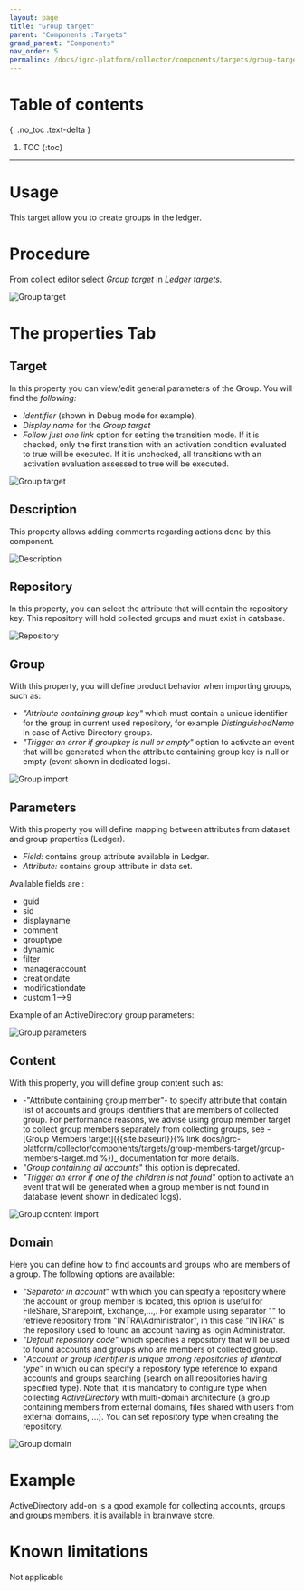 ```yaml
---
layout: page
title: "Group target"
parent: "Components :Targets"
grand_parent: "Components"
nav_order: 5
permalink: /docs/igrc-platform/collector/components/targets/group-target/
---
```


# Table of contents
{: .no_toc .text-delta }

1. TOC
{:toc}
---

# Usage

This target allow you to create groups in the ledger.

# Procedure

From collect editor select _Group target_ in _Ledger targets._  

![Group target]({{site.baseurl}}/docs/igrc-platform/collector/components/targets/group-target/images/2016-07-07_16_36_19-iGRC_Properties.png "Group target")

# The properties Tab

## Target

In this property you can view/edit general parameters of the Group. You will find the _following:_

- _Identifier_ (shown in Debug mode for example),
- _Display name_ for the _Group target_
- _Follow just one link_ option for setting the transition mode. If it is checked, only the first transition with an activation condition evaluated to true will be executed. If it is unchecked, all transitions with an activation evaluation assessed to true will be executed.

![Group target]({{site.baseurl}}/docs/igrc-platform/collector/components/targets/group-target/images/2016-07-07_16_38_15-iGRC_Properties.png "Group target")

## Description

This property allows adding comments regarding actions done by this component.

![Description]({{site.baseurl}}/docs/igrc-platform/collector/components/targets/group-target/images/2016-07-07_16_38_35-iGRC_Properties.png "Description")

## Repository

In this property, you can select the attribute that will contain the repository key. This repository will hold collected groups and must exist in database.

![Repository]({{site.baseurl}}/docs/igrc-platform/collector/components/targets/group-target/images/2016-07-07_16_38_58-iGRC_Properties.png "Repository")

## Group

With this property, you will define product behavior when importing groups, such as:   

- _"Attribute containing group key"_ which must contain a unique identifier for the group in current used repository, for example _DistinguishedName_ in case of Active Directory groups.
- _"Trigger an error if groupkey is null or empty"_ option to activate an event that will be generated when the attribute containing group key is null or empty (event shown in dedicated logs).

![Group import]({{site.baseurl}}/docs/igrc-platform/collector/components/targets/group-target/images/group_pro_group.png "Group import")

## Parameters

With this property you will define mapping between attributes from dataset and group properties (Ledger).

- _Field:_ contains group attribute available in Ledger.
- _Attribute:_ contains group attribute in data set.

Available fields are :   

- guid
- sid
- displayname
- comment
- grouptype
- dynamic
- filter
- manageraccount
- creationdate
- modificationdate
- custom 1--\>9

Example of an ActiveDirectory group parameters:  

![Group parameters]({{site.baseurl}}/docs/igrc-platform/collector/components/targets/group-target/images/group_pro_params.png "Group parameters")

## Content

With this property, you will define group content such as:   

- -"Attribute containing group member"- to specify attribute that contain list of accounts and groups identifiers that are members of collected group. For performance reasons, we advise using group member target to collect group members separately from collecting groups, see -[Group Members target]({{site.baseurl}}{% link docs/igrc-platform/collector/components/targets/group-members-target/group-members-target.md %})_ documentation for more details.
- "_Group containing all accounts_" this option is deprecated.
- _"Trigger an error if one of the children is not found"_ option to activate an event that will be generated when a group member is not found in database (event shown in dedicated logs).

![Group content import]({{site.baseurl}}/docs/igrc-platform/collector/components/targets/group-target/images/group_pro_contetnt.png "Group content import")

## Domain

Here you can define how to find accounts and groups who are members of a group. The following options are available:

- "_Separator in account_" with which you can specify a repository where the account or group member is located, this option is useful for FileShare, Sharepoint, Exchange,...,. For example using separator "\"  to retrieve repository from "INTRA\Administrator", in this case "INTRA" is the repository used to found an account having as login Administrator.
- "_Default repository code_" which specifies a repository that will be used to found accounts and groups who are members of collected group.
- "_Account or group identifier is unique among repositories of identical type_" in which ou can specify a repository type reference to expand accounts and groups searching (search on all repositories having specified type). Note that, it is mandatory to configure type when collecting _ActiveDirectory_ with multi-domain architecture (a group containing members from external domains, files shared with users from external domains, ...). You can set repository type when creating the repository.

![Group domain]({{site.baseurl}}/docs/igrc-platform/collector/components/targets/group-target/images/group_pro_domain.png "Group domain")

# Example

ActiveDirectory add-on is a good example for collecting accounts, groups and groups members, it is available in brainwave store.

# Known limitations

Not applicable  
